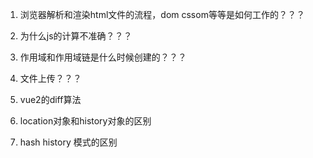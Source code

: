 1. 浏览器解析和渲染html文件的流程，dom cssom等等是如何工作的？？？
2. 为什么js的计算不准确？？？
3. 作用域和作用域链是什么时候创建的？？？
4. 文件上传？？？

5. vue2的diff算法


6. location对象和history对象的区别
7. hash history 模式的区别